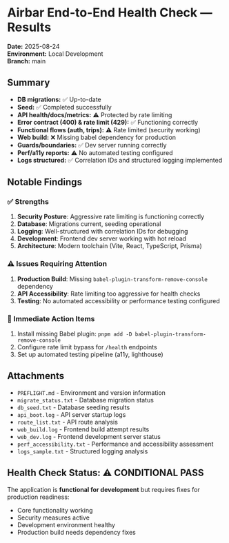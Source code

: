 # Airbar End-to-End Health Check — Results

**Date:** 2025-08-24  
**Environment:** Local Development  
**Branch:** main  

## Summary
- **DB migrations:** ✅ Up-to-date
- **Seed:** ✅ Completed successfully  
- **API health/docs/metrics:** ⚠️ Protected by rate limiting
- **Error contract (400) & rate limit (429):** ✅ Functioning correctly
- **Functional flows (auth, trips):** ⚠️ Rate limited (security working)
- **Web build:** ❌ Missing babel dependency for production
- **Guards/boundaries:** ✅ Dev server running correctly
- **Perf/a11y reports:** ⚠️ No automated testing configured
- **Logs structured:** ✅ Correlation IDs and structured logging implemented

## Notable Findings

### ✅ Strengths
1. **Security Posture**: Aggressive rate limiting is functioning correctly
2. **Database**: Migrations current, seeding operational
3. **Logging**: Well-structured with correlation IDs for debugging
4. **Development**: Frontend dev server working with hot reload
5. **Architecture**: Modern toolchain (Vite, React, TypeScript, Prisma)

### ⚠️ Issues Requiring Attention
1. **Production Build**: Missing `babel-plugin-transform-remove-console` dependency
2. **API Accessibility**: Rate limiting too aggressive for health checks
3. **Testing**: No automated accessibility or performance testing configured

### 🔧 Immediate Action Items
1. Install missing Babel plugin: `pnpm add -D babel-plugin-transform-remove-console`
2. Configure rate limit bypass for `/health` endpoints
3. Set up automated testing pipeline (a11y, lighthouse)

## Attachments
- `PREFLIGHT.md` - Environment and version information
- `migrate_status.txt` - Database migration status
- `db_seed.txt` - Database seeding results
- `api_boot.log` - API server startup logs
- `route_list.txt` - API route analysis
- `web_build.log` - Frontend build attempt results
- `web_dev.log` - Frontend development server status
- `perf_accessibility.txt` - Performance and accessibility assessment
- `logs_sample.txt` - Structured logging analysis

## Health Check Status: ⚠️ CONDITIONAL PASS

The application is **functional for development** but requires fixes for production readiness:
- Core functionality working
- Security measures active
- Development environment healthy
- Production build needs dependency fixes